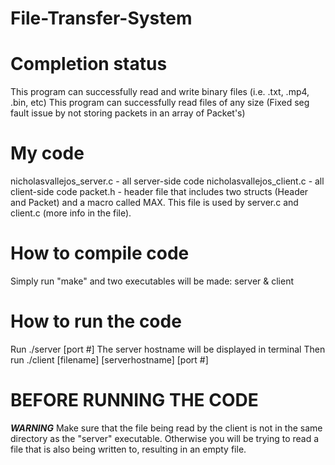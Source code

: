 # File-Transfer-System

# Completion status
This program can successfully read and write binary files (i.e. .txt, .mp4, .bin, etc)
This program can successfully read files of any size (Fixed seg fault issue by not storing packets in an array of Packet's)

# My code
nicholasvallejos_server.c - all server-side code
nicholasvallejos_client.c - all client-side code
packet.h - header file that includes two structs (Header and Packet) and a macro called MAX. This file is used by server.c and client.c (more info in the file).

# How to compile code
Simply run "make" and two executables will be made: server & client

# How to run the code
Run ./server [port #]
The server hostname will be displayed in terminal
Then run ./client [filename] [serverhostname] [port #]

# BEFORE RUNNING THE CODE 
***WARNING***
Make sure that the file being read by the client is not in the same directory as the "server" executable.
Otherwise you will be trying to read a file that is also being written to, resulting in an empty file.
